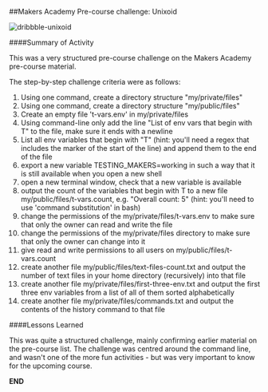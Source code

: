 ##Makers Academy Pre-course challenge: Unixoid

![dribbble-unixoid](https://cloud.githubusercontent.com/assets/9297921/5589112/d31d1236-910e-11e4-906c-76afd36b280c.jpg)

####Summary of Activity 
    
This was a very structured pre-course challenge on the Makers Academy pre-course material.
     
The step-by-step challenge criteria were as follows: 
   
1. Using one command, create a directory structure "my/private/files"
2. Using one command, create a directory structure "my/public/files"
3. Create an empty file 't-vars.env' in my/private/files
4. Using command-line only add the line "List of env vars that begin with T" to the file, make sure it ends with a newline
5. List all env variables that begin with "T" (hint: you'll need a regex that includes the marker of the start of the line) and append them to the end of the file
6. export a new variable TESTING_MAKERS=working in such a way that it is still available when you open a new shell
7. open a new terminal window, check that a new variable is available
8. output the count of the variables that begin with T to a new file my/public/files/t-vars.count, e.g. "Overall count: 5" (hint: you'll need to use 'command substitution' in bash)
9. change the permissions of the my/private/files/t-vars.env to make sure that only the owner can read and write the file
10. change the permissions of the my/private/files directory to make sure that only the owner can change into it
11. give read and write permissions to all users on my/public/files/t-vars.count
12. create another file my/public/files/text-files-count.txt and output the number of text files in your home directory (recursively) into that file
13. create another file my/private/files/first-three-env.txt and output the first three env variables from a list of all of them sorted alphabetically
14. create another file my/private/files/commands.txt and output the contents of the history command to that file
    
####Lessons Learned     
   
This was quite a structured challenge, mainly confirming earlier material on the pre-course list. The challenge was centred around the command line, and wasn't one of the more fun activities - but was very important to know for the upcoming course. 

**END**
